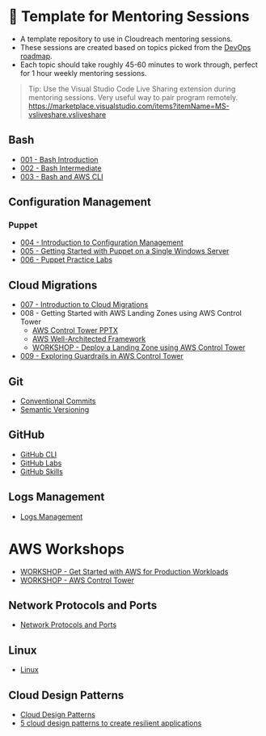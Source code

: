 # :notebook_with_decorative_cover: Template for Mentoring Sessions
- A template repository to use in Cloudreach mentoring sessions.
- These sessions are created based on topics picked from the [DevOps roadmap](https://roadmap.sh/devops).
- Each topic should take roughly 45-60 minutes to work through, perfect for 1 hour weekly mentoring sessions.

> Tip: Use the Visual Studio Code Live Sharing extension during mentoring sessions. Very useful way to pair program remotely. 
https://marketplace.visualstudio.com/items?itemName=MS-vsliveshare.vsliveshare

## Bash

- [001 - Bash Introduction](001-Bash-Introduction/introduction.md)
- [002 - Bash Intermediate](002-Bash-Intermediate/introduction.md)
- [003 - Bash and AWS CLI](003-Bash-AWS-CLI/introduction.md)

## Configuration Management
### Puppet
- [004 - Introduction to Configuration Management](004-Config-Management-Intro/Configuration%20Management%20Introduction.pptx)
- [005 - Getting Started with Puppet on a Single Windows Server](005-Puppet-Basics-Standalone/introduction.md)
- [006 - Puppet Practice Labs](https://training.puppet.com/pages/20/puppet-practice-labs)

## Cloud Migrations

- [007 - Introduction to Cloud Migrations](007-Cloud-Migrations-Intro/Cloud%20Migrations.pptx)
- 008 - Getting Started with AWS Landing Zones using AWS Control Tower
  - [AWS Control Tower PPTX](008-AWS-Control-Tower/AWS%20Control%20Tower.pptx)
  - [AWS Well-Architected Framework](https://aws.amazon.com/architecture/well-architected/?wa-lens-whitepapers.sort-by=item.additionalFields.sortDate&wa-lens-whitepapers.sort-order=desc)
  - [WORKSHOP - Deploy a Landing Zone using AWS Control Tower](https://controltower.aws-management.tools/core/overview/)
- [009 - Exploring Guardrails in AWS Control Tower](https://learn.acloud.guru/course/how-to-organize-your-accounts-in-aws/learn/8fb26648-558e-465e-86bc-a4086c0cee45/f28507be-766e-4527-b8be-337abbb3c3b1/watch)

## Git

- [Conventional Commits](https://www.conventionalcommits.org/en/v1.0.0/)
- [Semantic Versioning](https://semver.org/)

## GitHub

- [GitHub CLI](https://github.com/cli/cli)
- [GitHub Labs](https://lab.github.com/)
- [GitHub Skills](https://skills.github.com/)

## Logs Management
- [Logs Management](009-Logs-Management/Logs-Management.pptx)

# AWS Workshops
- [WORKSHOP - Get Started with AWS for Production Workloads](https://getstarted.awsworkshop.io/)
- [WORKSHOP - AWS Control Tower](https://controltower.aws-management.tools)

## Network Protocols and Ports
- [Network Protocols and Ports](https://lucid.app/documents/view/1858b558-ed25-4a84-bd55-7f22b9a45e80)

## Linux
- [Linux](011-Linux/README.md)

## Cloud Design Patterns
- [Cloud Design Patterns](012-Cloud-Design-Patterns/Cloud-Design-Patterns.pptx)
- [5 cloud design patterns to create resilient applications](https://www.techtarget.com/searchcloudcomputing/tip/5-cloud-design-patterns-to-create-resilient-applications)
